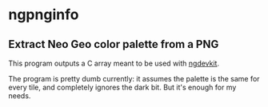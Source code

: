 # ngpnginfo

## Extract Neo Geo color palette from a PNG

This program outputs a C array meant to be used with [ngdevkit](https://github.com/dciabrin/ngdevkit).

The program is pretty dumb currently: it assumes the palette is the same for every tile, and completely ignores the dark bit. But it's enough for my needs.
